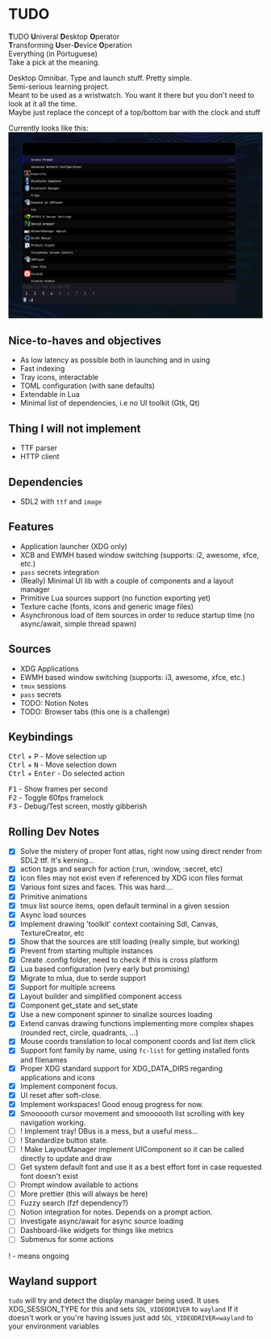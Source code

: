# TUDO
**T**UDO **U**niveral **D**esktop **O**perator  
**T**ransforming **U**ser-**D**evice **O**peration  
Everything (in Portuguese)  
Take a pick at the meaning.  

Desktop Omnibar. Type and launch stuff. Pretty simple.  
Semi-serious learning project.  
Meant to be used as a wristwatch. You want it there but you don't need to look at it all the time.  
Maybe just replace the concept of a top/bottom bar with the clock and stuff  

Currently looks like this:
![Alt text](./screenshot.png?raw=true "Title")

## Nice-to-haves and objectives
- As low latency as possible both in launching and in using
- Fast indexing
- Tray icons, interactable
- TOML configuration (with sane defaults)
- Extendable in Lua
- Minimal list of dependencies, i.e no UI toolkit (Gtk, Qt)

## Thing I will **not** implement
- TTF parser
- HTTP client

## Dependencies
- SDL2 with `ttf` and `image`

## Features
- Application launcher (XDG only)
- XCB and EWMH based window switching (supports: i2, awesome, xfce, etc.)
- `pass` secrets integration
- (Really) Minimal UI lib with a couple of components and a layout manager
- Primitive Lua sources support (no function exporting yet)
- Texture cache (fonts, icons and generic image files)
- Asynchronous load of item sources in order to reduce startup time (no async/await, simple thread spawn)

## Sources
- XDG Applications
- EWMH based window switching (supports: i3, awesome, xfce, etc.)
- `tmux` sessions
- `pass` secrets
- TODO: Notion Notes
- TODO: Browser tabs (this one is a challenge)

## Keybindings
<kbd>Ctrl</kbd> + <kbd>P</kbd> - Move selection up  
<kbd>Ctrl</kbd> + <kbd>N</kbd> - Move selection down  
<kbd>Ctrl</kbd> + <kbd>Enter</kbd> - Do selected action  

<kbd>F1</kbd> - Show frames per second  
<kbd>F2</kbd> - Toggle 60fps framelock  
<kbd>F3</kbd> - Debug/Test screen, mostly gibberish  

## Rolling Dev Notes
- [x] Solve the mistery of proper font atlas, right now using direct render from SDL2 ttf. It's kerning...
- [x] action tags and search for action (:run, :window, :secret, etc)
- [x] Icon files may not exist even if referenced by XDG icon files format
- [x] Various font sizes and faces. This was hard....
- [x] Primitive animations
- [x] tmux list source items, open default terminal in a given session
- [x] Async load sources
- [x] Implement drawing 'toolkit' context containing Sdl, Canvas, TextureCreator, etc
- [x] Show that the sources are still loading (really simple, but working)
- [x] Prevent from starting multiple instances
- [x] Create .config folder, need to check if this is cross platform
- [x] Lua based configuration (very early but promising)
- [x] Migrate to mlua, due to serde support
- [x] Support for multiple screens
- [x] Layout builder and simplified component access
- [x] Component get_state and set_state
- [x] Use a new component spinner to sinalize sources loading
- [x] Extend canvas drawing functions implementing more complex shapes (rounded rect, circle, quadrants, ...) 
- [x] Mouse coords translation to local component coords and list item click
- [x] Support font family by name, using `fc-list` for getting installed fonts and filenames
- [x] Proper XDG standard support for XDG_DATA_DIRS regarding applications and icons
- [x] Implement component focus.
- [x] UI reset after soft-close.
- [x] Implement workspaces! Good enoug progress for now. 
- [x] Smoooooth cursor movement and smoooooth list scrolling with key navigation working.
- [ ] ! Implement tray! DBus is a mess, but a useful mess...
- [ ] ! Standardize button state. 
- [ ] ! Make LayoutManager implement UIComponent so it can be called directly to update and draw
- [ ] Get system default font and use it as a best effort font in case requested font doesn't exist
- [ ] Prompt window available to actions
- [ ] More prettier (this will always be here)  
- [ ] Fuzzy search (fzf dependency?)
- [ ] Notion integration for notes. Depends on a prompt action.
- [ ] Investigate async/await for async source loading
- [ ] Dashboard-like widgets for things like metrics
- [ ] Submenus for some actions

! - means ongoing

## Wayland support

`tudo` will try and detect the display manager being used. It uses XDG_SESSION_TYPE for this and sets `SDL_VIDEODRIVER` to `wayland`
If it doesn't work or you're having issues just add `SDL_VIDEODRIVER=wayland` to your environment variables

